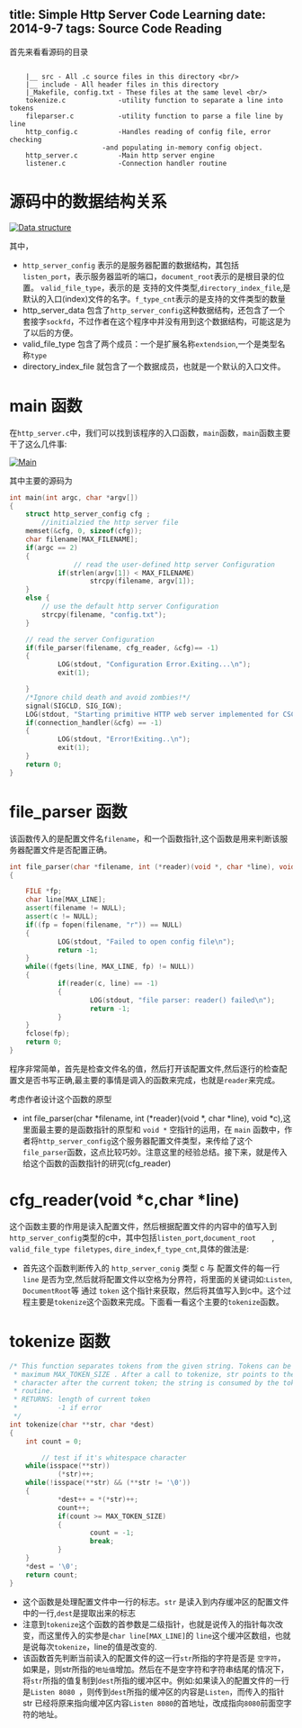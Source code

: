 title: Simple Http Server Code Learning
date: 2014-9-7
tags: Source Code Reading
---

首先来看看源码的目录

```

    |__ src - All .c source files in this directory <br/>
    |__ include - All header files in this directory
    |_Makefile, config.txt - These files at the same level <br/>
	tokenize.c             -utility function to separate a line into tokens
	fileparser.c           -utility function to parse a file line by line
	http_config.c          -Handles reading of config file, error checking
		               -and populating in-memory config object.
	http_server.c          -Main http server engine
	listener.c             -Connection handler routine
```

<!--more -->
# 源码中的数据结构关系

[![Data structure](/Images/SourceCode/shs.png)](/Images/SourceCode/shs.png)

其中，

* `http_server_config` 表示的是服务器配置的数据结构，其包括 `listen_port`，表示服务器监听的端口，`document_root`表示的是根目录的位置。 `valid_file_type`，表示的是 支持的文件类型,`directory_index_file`,是默认的入口(index)文件的名字。`f_type_cnt`表示的是支持的文件类型的数量
* http_server_data 包含了`http_server_config`这种数据结构，还包含了一个套接字`sockfd`，不过作者在这个程序中并没有用到这个数据结构，可能这是为了以后的方便。
* valid_file_type 包含了两个成员：一个是扩展名称`extendsion`,一个是类型名称`type`
* directory_index_file 就包含了一个数据成员，也就是一个默认的入口文件。

# main 函数

在`http_server.c`中，我们可以找到该程序的入口函数，`main`函数，`main`函数主要干了这么几件事:

[![Main](/Images/SourceCode/SNS_procedures.png)](/Images/SourceCode/SNS_procedures.png)

其中主要的源码为

```cpp
int main(int argc, char *argv[])
{
    struct http_server_config cfg ;
        //initialzied the http server file
    memset(&cfg, 0, sizeof(cfg));
    char filename[MAX_FILENAME];
    if(argc == 2)
    {
                // read the user-defined http server Configuration
            if(strlen(argv[1]) < MAX_FILENAME)
                    strcpy(filename, argv[1]);
    }
    else {
        // use the default http server Configuration
        strcpy(filename, "config.txt");
    }

    // read the server Configuration
    if(file_parser(filename, cfg_reader, &cfg)== -1)
    {
            LOG(stdout, "Configuration Error.Exiting...\n");
            exit(1);

    }
    /*Ignore child death and avoid zombies!*/
    signal(SIGCLD, SIG_IGN);
    LOG(stdout, "Starting primitive HTTP web server implemented for CSC573\n");
    if(connection_handler(&cfg) == -1)
    {
            LOG(stdout, "Error!Exiting..\n");
            exit(1);
    }
    return 0;
}
```


# file_parser 函数
该函数传入的是配置文件名`filename`，和一个函数指针,这个函数是用来判断该服务器配置文件是否配置正确。

```cpp
int file_parser(char *filename, int (*reader)(void *, char *line), void *c)
{

    FILE *fp;
    char line[MAX_LINE];
    assert(filename != NULL);
    assert(c != NULL);
    if((fp = fopen(filename, "r")) == NULL)
    {
            LOG(stdout, "Failed to open config file\n");
            return -1;
    }
    while((fgets(line, MAX_LINE, fp) != NULL))
    {
            if(reader(c, line) == -1)
            {
                    LOG(stdout, "file parser: reader() failed\n");
                    return -1;
            }
    }
    fclose(fp);
    return 0;
}
```

程序非常简单，首先是检查文件名的值，然后打开该配置文件,然后逐行的检查配置文是否书写正确,最主要的事情是调入的函数来完成，也就是`reader`来完成。

考虑作者设计这个函数的原型

* int file_parser(char *filename, int (*reader)(void *, char *line), void *c),这里面最主要的是函数指针的原型和 `void *` 空指针的运用，在 `main` 函数中，作者将`http_server_config`这个服务器配置文件类型，来传给了这个`file_parser`函数，这点比较巧妙。注意这里的经验总结。接下来，就是传入给这个函数的函数指针的研究(cfg_reader)

# cfg_reader(void *c,char *line)

这个函数主要的作用是读入配置文件，然后根据配置文件的内容中的值写入到`http_server_config`类型的c中，其中包括`listen_port`,`document_root	`, `valid_file_type filetypes`, `dire_index`,`f_type_cnt`,具体的做法是:

* 首先这个函数判断传入的 `http_server_conig` 类型 c 与 配置文件的每一行`line` 是否为空,然后就将配置文件以空格为分界符，将里面的关键词如:`Listen`, `DocumentRoot`等 通过 `token` 这个指针来获取，然后将其值写入到c中。这个过程主要是`tokenize`这个函数来完成。下面看一看这个主要的`tokenize`函数。


# tokenize 函数

```cpp
/* This function separates tokens from the given string. Tokens can be of
 * maximum MAX_TOKEN_SIZE . After a call to tokenize, str points to the first
 * character after the current token; the string is consumed by the tokenize
 * routine.
 * RETURNS: length of current token
 *          -1 if error
 */
int tokenize(char **str, char *dest)
{
    int count = 0;

        // test if it's whitespace character
    while(isspace(**str))
            (*str)++;
    while(!isspace(**str) && (**str != '\0'))
    {
            *dest++ = *(*str)++;
            count++;
            if(count >= MAX_TOKEN_SIZE)
            {
                    count = -1;
                    break;
            }
    }
    *dest = '\0';
    return count;
}
```


* 这个函数是处理配置文件中一行的标志。`str` 是读入到内存缓冲区的配置文件中的一行,`dest`是提取出来的标志
* 注意到`tokenize`这个函数的首参数是二级指针，也就是说传入的指针每次改变，而这里传入的实参是`char line[MAX_LINE]`的 `line`这个缓冲区数组，也就是说每次`tokenize`，line的值是改变的.
*  该函数首先判断当前读入的配置文件的这一行`str`所指的字符是否是 `空字符`，如果是，则str所指的`地址值`增加。然后在不是空字符和字符串结尾的情况下，将`str`所指的值复制到`dest`所指的缓冲区中。例如:如果读入的配置文件的一行是`Listen 8080 `，则传到`dest`所指的缓冲区的内容是`Listen`，而传入的指针str 已经将原来指向缓冲区内容`Listen 8080`的首地址，改成指向`8080`前面空字符的地址。
